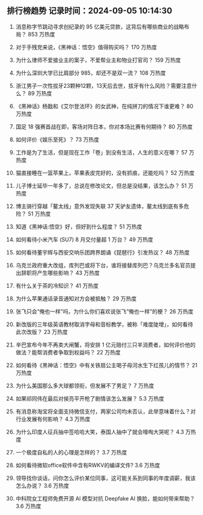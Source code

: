 
## 排行榜趋势 记录时间：2024-09-05 10:14:30
  
  1. 消息称字节跳动寻求创纪录的 95 亿美元贷款，这背后有哪些商业的战略布局？ 853 万热度
    
  2. 对于手残党来说，《黑神话：悟空》值得购买吗？ 170 万热度
    
  3. 为什么律师不爱接业主的案子，不爱帮业主和物业打官司？ 159 万热度
    
  4. 为什么深圳大学已比肩部分 985，却还不是双一流？ 108 万热度
    
  5. 浙江男子一次性拔牙23颗种12颗，13天后去世，拔牙有什么风险？需要注意什么？ 89 万热度
    
  6. 《黑神话》杨戬和《艾尔登法环》的女武神，在纯拼刀的情况下谁更难？ 80 万热度
    
  7. 国足 18 强赛首战在即，客场对阵日本，你对本场比赛有何期待？ 80 万热度
    
  8. 如何评价《娱乐至死》？ 73 万热度
    
  9. 工作是为了生活，但是现在工作「卷」到没有生活，人生的意义在哪？ 57 万热度
    
  10. 猫直接睡在一篮苹果上，苹果表皮完好的，没有抓痕，还能吃吗？ 52 万热度
    
  11. 儿子博士延毕一年多了，总说在修改论文，但总是没结果，该怎么办？ 51 万热度
    
  12. 博主骑行穿越「鳌太线」意外发现失联 37 天驴友遗体，鳌太线到底有多危险？ 51 万热度
    
  13. 知道《黑神话:悟空》好，但好到什么程度？ 51 万热度
    
  14. 如何看待小米汽车 (SU7) 8 月交付量超 1 万台？ 49 万热度
    
  15. 如何看待董宇辉与西安交响乐团跨界朗诵《琵琶行》引发热议？ 48 万热度
    
  16. 乌克兰政府重大改组，库列巴或将下台，谁将接替库列巴？乌克兰多名官员提出辞职将产生哪些影响？ 43 万热度
    
  17. 有什么关于茶的冷知识？ 41 万热度
    
  18. 为什么苹果通话录音通知对方会被抵触？ 29 万热度
    
  19. 张飞只会“俺也一样”吗，为什么你们喜欢说张飞“俺也一样”的梗？ 26 万热度
    
  20. 新改版的三年级英语教材取消字母和音标教学，被称「难度陡增」，如何看待此次改版？ 23 万热度
    
  21. 辛巴宣布今年不再卖大闸蟹，将安排 1 亿元赔付三只羊消费者，如何评价他的做法？能帮消费者争取到权益吗？ 22 万热度
    
  22. 如何看待《黑神话：悟空》中有关铁扇公主喝子母河水生下红孩儿的情节？ 21 万热度
    
  23. 为什么美国那么多大球都领衔，但发展不了男足？ 7 万热度
    
  24. 如果祁同伟在最后对侯亮平开枪了剧情该怎么发展？ 5.3 万热度
    
  25. 有消息称淘宝将全面支持微信支付，两家公司均未否认，此举意味着什么？对行业发展有何影响？ 4.3 万热度
    
  26. 为什么印度人征兵抽中签哈哈大笑，泰国人抽中了就会嚎啕大哭呢？ 4.3 万热度
    
  27. 一个极度自私的人的心理是怎样的？ 3.7 万热度
    
  28. 如何看待微软office软件中含有RWKV的编译文件? 3.6 万热度
    
  29. 领导找你谈话，问你怎么评价某位同事，这可能关系到同事的年度调薪，我该怎么办说？ 3.6 万热度
    
  30. 中科院女工程师免费开源 AI 模型对抗 Deepfake AI 换脸，能如何带来帮助？ 3.6 万热度
    